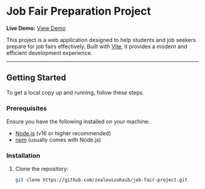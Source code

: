 # Job Fair Preparation Project

**Live Demo:** [View Demo](https://job-fair-pi.vercel.app/)

This project is a web application designed to help students and job seekers prepare for job fairs effectively. Built with [Vite](https://vitejs.dev/), it provides a modern and efficient development experience.

---

## Getting Started

To get a local copy up and running, follow these steps.

### Prerequisites

Ensure you have the following installed on your machine:
- [Node.js](https://nodejs.org/) (v16 or higher recommended)
- [npm](https://www.npmjs.com/) (usually comes with Node.js)

### Installation

1. Clone the repository:
   ```bash
   git clone https://github.com/zealouszohaib/job-fair-project.git